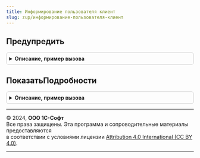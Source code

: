 ```yaml
---
title: Информирование пользователя клиент
slug: zup/информирование-пользователя-клиент
---
```



## Предупредить
<details style="margin: 1em 0; padding: 0.5em; border: 1px solid #ccc; border-radius: 6px;">

<summary style="font-weight: bold; cursor: pointer;">Описание, пример вызова</summary>

```bsl

// Выводит предупреждение с кратким текстом и кнопкой для просмотра подробных сведений.
//
// Параметры:
//   КраткийТекст   - Строка - Текст предупреждения.
//   ПодробныйТекст - Строка - Подробный текст, который выводится по нажатию на кнопку "Подробнее".
//                             Если не указан, то кнопка для просмотра подробных сведений тоже не выводится.
//   Заголовок      - Строка - Заголовок предупреждения.
//                             Если не указан, то выводится стандартный заголовок предупреждений 1С:Предприятия.
//   Картинка     - Картинка - Картинка диалога.
//
Процедура Предупредить(КраткийТекст, ПодробныйТекст = "", Заголовок = "", Картинка = Неопределено) Экспорт
```

Пример вызова
```bsl
ИнформированиеПользователяКлиент.Предупредить(КраткийТекст, ПодробныйТекст, Заголовок, Картинка);
```
</details>

## ПоказатьПодробности
<details style="margin: 1em 0; padding: 0.5em; border: 1px solid #ccc; border-radius: 6px;">

<summary style="font-weight: bold; cursor: pointer;">Описание, пример вызова</summary>

```bsl

// Выводит многострочный текст с возможностью копирования в буфер обмена.
//
// Параметры:
//   ПодробныйТекст - Строка   - Текст для отображения.
//   Заголовок      - Строка   - Заголовок диалога.
//   Картинка       - Картинка - Картинка диалога.
//
Процедура ПоказатьПодробности(ПодробныйТекст, Заголовок = "", Картинка = Неопределено) Экспорт
```

Пример вызова
```bsl
ИнформированиеПользователяКлиент.ПоказатьПодробности(ПодробныйТекст, Заголовок, Картинка);
```
</details>

---

© 2024, **ООО 1С-Софт**  
Все права защищены. Эта программа и сопроводительные материалы предоставляются  
в соответствии с условиями лицензии [Attribution 4.0 International (CC BY 4.0)](https://creativecommons.org/licenses/by/4.0/legalcode).

---
